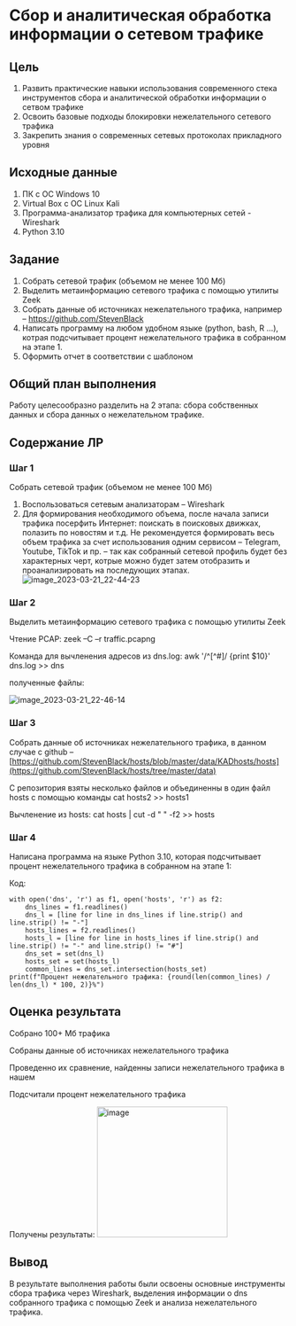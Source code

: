 # Сбор и аналитическая обработка информации о сетевом трафике

## Цель

1. Развить практические навыки использования современного стека инструментов сбора и аналитической обработки информации о сетвом трафике
2. Освоить базовые подходы блокировки нежелательного сетевого трафика
3. Закрепить знания о современных сетевых протоколах прикладного уровня

## ️Исходные данные

1. ПК с ОС Windows 10
2. Virtual Box с ОС Linux Kali
3. Программа-анализатор трафика для компьютерных сетей - Wireshark
4. Python 3.10

## ️Задание

1. Собрать сетевой трафик (объемом не менее 100 Мб)
2. Выделить метаинформацию сетевого трафика с помощью утилиты Zeek
3. Собрать данные об источниках нежелательного трафика, например – https://github.com/StevenBlack
4. Написать программу на любом удобном языке (python, bash, R …), котрая подсчитывает процент нежелательного трафика в собранном на этапе 1.
5. Оформить отчет в соответствии с шаблоном

## ️Общий план выполнения

Работу целесообразно разделить на 2 этапа: сбора собственных данных и сбора данных о нежелательном
трафике.

## Содержание ЛР

### Шаг 1

Собрать сетевой трафик (объемом не менее 100 Мб)

1. Воспользоваться сетевым анализаторам – Wireshark
2. Для формирования необходимого объема, после начала записи трафика посерфить Интернет: поискать в поисковых движках, полазить по новостям и т.д. Не рекомендуется формировать весь объем трафика за счет использования одним сервисом – Telegram, Youtube, TikTok и пр. – так как собранный
сетевой профиль будет без характерных черт, котрые можно будет затем отобразить и проанализировать на последующих этапах.
![image_2023-03-21_22-44-23](https://user-images.githubusercontent.com/92400475/226723582-f49c763b-3a54-42c0-9e3b-7a6177a5d047.png)


### Шаг 2

Выделить метаинформацию сетевого трафика с помощью утилиты Zeek

Чтение PCAP:
zeek –C –r traffic.pcapng

Команда для вычленения адресов из dns.log:
awk '/^[^#]/ {print $10}' dns.log >> dns

полученные файлы:

![image_2023-03-21_22-46-14](https://user-images.githubusercontent.com/92400475/226724100-1c930a8d-95d6-4e7b-b6dd-a7db94500fb8.png)

### Шаг 3

Собрать данные об источниках нежелательного трафика, в данном случае с github – [https://github.com/StevenBlack/hosts/blob/master/data/KADhosts/hosts](https://github.com/StevenBlack/hosts/tree/master/data)

С репозитория взяты несколько файлов и объединенны в один файл hosts с помощью команды cat hosts2 >> hosts1

Вычленение из hosts:
cat hosts | cut -d " " -f2 >> hosts

### Шаг 4

Написана программа на языке Python 3.10, которая подсчитывает процент
нежелательного трафика в собранном на этапе 1:

Код:
```
with open('dns', 'r') as f1, open('hosts', 'r') as f2:
	dns_lines = f1.readlines()		
	dns_l = [line for line in dns_lines if line.strip() and line.strip() != "-"]
	hosts_lines = f2.readlines()
	hosts_l = [line for line in hosts_lines if line.strip() and line.strip() != "-" and line.strip() != "#"]
	dns_set = set(dns_l)
	hosts_set = set(hosts_l)
	common_lines = dns_set.intersection(hosts_set)
print(f"Процент нежелательного трафика: {round(len(common_lines) / len(dns_l) * 100, 2)}%")
```

## ️Оценка результата

Собрано 100+ Мб трафика

Собраны данные об источниках нежелательного трафика

Проведенно их сравнение, найденны записи нежелательного трафика в нашем 

Подсчитали процент нежелательного трафика

Получены результаты:
<img width="236" alt="image" src="https://user-images.githubusercontent.com/92400475/226728921-2228f642-79ee-4988-953b-1a991fc16cc1.png">

## ️Вывод 

В результате выполнения работы были освоены основные инструменты сбора трафика через Wireshark, выделения информации о dns собранного трафика с помощью Zeek и анализа нежелательного трафика.
